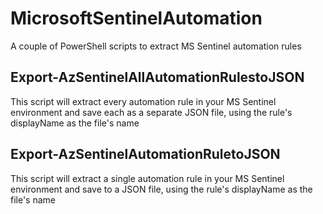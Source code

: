 # MicrosoftSentinelAutomation
A couple of PowerShell scripts to extract MS Sentinel automation rules

## Export-AzSentinelAllAutomationRulestoJSON
This script will extract every automation rule in your MS Sentinel environment and save each as a separate JSON file, using the rule's displayName as the file's name

## Export-AzSentinelAutomationRuletoJSON
This script will extract a single automation rule in your MS Sentinel environment and save to a JSON file, using the rule's displayName as the file's name
